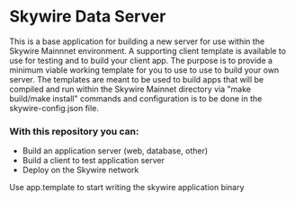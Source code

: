 # Skywire Data Server
This is a base application for building a new server for use within the Skywire Mainnnet environment.
A supporting client template is available to use for testing and to build your client app. The purpose is to provide a minimum 
viable working template for you to use to use to build your own server. The templates are meant to be used to build apps that will be compiled and run within the Skywire Mainnet directory via "make build/make install" commands and configuration is to be done in the skywire-config.json file.

### With  this repository you can:
- Build an application server (web, database, other)
- Build a client to test application server
- Deploy on the Skywire network

Use app.template to start writing the skywire application binary

